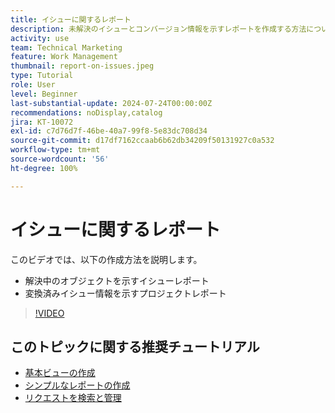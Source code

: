 ```yaml
---
title: イシューに関するレポート
description: 未解決のイシューとコンバージョン情報を示すレポートを作成する方法について説明します。
activity: use
team: Technical Marketing
feature: Work Management
thumbnail: report-on-issues.jpeg
type: Tutorial
role: User
level: Beginner
last-substantial-update: 2024-07-24T00:00:00Z
recommendations: noDisplay,catalog
jira: KT-10072
exl-id: c7d76d7f-46be-40a7-99f8-5e83dc708d34
source-git-commit: d17df7162ccaab6b62db34209f50131927c0a532
workflow-type: tm+mt
source-wordcount: '56'
ht-degree: 100%

---
```


# イシューに関するレポート

このビデオでは、以下の作成方法を説明します。

* 解決中のオブジェクトを示すイシューレポート
* 変換済みイシュー情報を示すプロジェクトレポート


>[!VIDEO](https://video.tv.adobe.com/v/3432002/?quality=12&learn=on&enablevpops)


## このトピックに関する推奨チュートリアル

* [基本ビューの作成](/help/reporting/basic-reporting/create-a-basic-view.md)
* [シンプルなレポートの作成](/help/reporting/basic-reporting/create-a-simple-report.md)
* [リクエストを検索と管理](/help/manage-work/issues-requests/find-requests.md)

